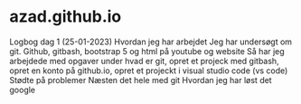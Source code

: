 # azad.github.io
Logbog dag 1 (25-01-2023)
Hvordan jeg har arbejdet
Jeg har undersøgt om git. Github, gitbash, bootstrap 5 og html på youtube og website 
Så har jeg arbejdede med opgaver under hvad er git, opret et projeck med gitbash, opret en konto på github.io, opret et projeckt i visual studio code (vs code)
Stødte på problemer
Næsten det hele med git
Hvordan jeg har løst det
google
